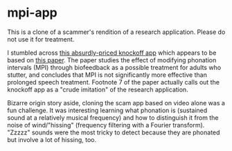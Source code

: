# mpi-app

This is a clone of a scammer's rendition of a research application. Please do not use it for treatment.

I stumbled across [this absurdly-priced knockoff app](https://casafuturatech.com/mpistutter/) which appears to be based on [this paper](https://www.ncbi.nlm.nih.gov/pmc/articles/PMC4610276/). The paper studies the effect of modifying phonation intervals (MPI) through biofeedback as a possible treatment for adults who stutter, and concludes that MPI is not significantly more effective than prolonged speech treatment. Footnote 7 of the paper actually calls out the knockoff app as a "crude imitation" of the research application.

Bizarre origin story aside, cloning the scam app based on video alone was a fun challenge. It was interesting learning what phonation is (sustained sound at a relatively musical frequency) and how to distinguish it from the noise of wind/"hissing" (frequency filtering with a Fourier transform). "Zzzzz" sounds were the most tricky to detect because they are phonated but involve a lot of hissing, too.
